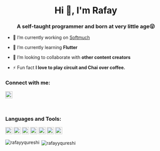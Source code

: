<h1 align="center">Hi 👋, I'm Rafay</h1>
<h3 align="center">A self-taught programmer and born at very little age😜</h3>

- 🔭 I’m currently working on [Softmuch](https://softmuch.com)

- 🌱 I’m currently learning **Flutter**

- 👯 I’m looking to collaborate with **other content creators**

- ⚡ Fun fact **I love to play circuit and Chai over coffee.**

### Connect with me:

<a href="https://linkedin.com/in/rafayy" target="blank"><img src="https://cdn.jsdelivr.net/npm/simple-icons@3.0.1/icons/linkedin.svg" alt="abuanwar072" height="22" width="22" /></a>


<br />

### Languages and Tools:

<p align="left"><img src="https://www.vectorlogo.zone/logos/dartlang/dartlang-icon.svg" alt="dart" width="22" height="22"/> 
<img src="https://www.vectorlogo.zone/logos/figma/figma-icon.svg" alt="figma" width="22" height="22"/> 
<img src="https://www.vectorlogo.zone/logos/flutterio/flutterio-icon.svg" alt="flutter" width="22" height="22"/> 
<img src="https://www.vectorlogo.zone/logos/git-scm/git-scm-icon.svg" alt="git" width="22" height="22"/> 
<img src="https://www.svgrepo.com/show/3968/linux.svg" alt="linux" width="22" height="22"/> 
<img src="https://www.svgrepo.com/show/221326/mysql.svg" alt="mysql" width="22" height="22"/> 
<img src="https://www.svgrepo.com/show/374016/python.svg" alt="python" width="22" height="22"/> 

<p><img align="left" src="https://github-readme-stats.vercel.app/api/top-langs/?username=rafayyqureshi&layout=compact&hide=html" alt="rafayyqureshi" /></p>

<p>&nbsp;<img align="center" src="https://github-readme-stats.vercel.app/api?username=rafayyqureshi&show_icons=true" alt="rafayyqureshi" /></p>


